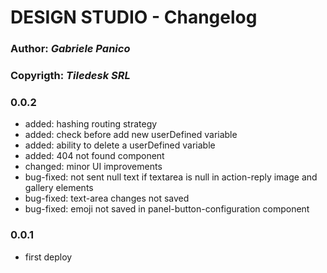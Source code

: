 # **DESIGN STUDIO - Changelog**

### **Author**: *Gabriele Panico*
### **Copyrigth**: *Tiledesk SRL*

### 0.0.2
- added: hashing routing strategy
- added: check before add new userDefined variable
- added: ability to delete a userDefined variable
- added: 404 not found component
- changed: minor UI improvements
- bug-fixed: not sent null text if textarea is null in action-reply image and gallery elements
- bug-fixed: text-area changes not saved
- bug-fixed: emoji not saved in panel-button-configuration component

### 0.0.1
- first deploy

